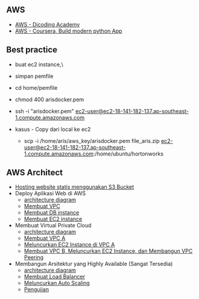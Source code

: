 ## AWS
- [AWS - Dicoding Academy](https://github.com/ArisOther/aws-dicoding)
- [AWS - Coursera, Build modern python App](https://github.com/ArisOther/deploy/blob/main/aws_coursera_pythonApp.md)

## Best practice
- buat ec2 instance,\
- simpan pemfile
- cd home/pemfile
- chmod 400 arisdocker.pem
- ssh -i "arisdocker.pem" ec2-user@ec2-18-141-182-137.ap-southeast-1.compute.amazonaws.com

- kasus - Copy dari local ke ec2
  - scp -i /home/aris/aws_key/arisdocker.pem file_aris.zip ec2-user@ec2-18-141-182-137.ap-southeast-1.compute.amazonaws.com:/home/ubuntu/hortonworks
 
## AWS Architect
- [Hosting website statis menggunakan S3 Bucket](https://www.dicoding.com/academies/266/tutorials/13472)
- Deploy Aplikasi Web di AWS
  - [architecture diagram](https://www.dicoding.com/academies/266/tutorials/13537)
  - [Membuat VPC](https://www.dicoding.com/academies/266/tutorials/13542)
  - [Membuat DB instance](https://www.dicoding.com/academies/266/tutorials/13547)
  - [Membuat EC2 instance](https://www.dicoding.com/academies/266/tutorials/13552)
- Membuat Virtual Private Cloud
  - [architecture diagram](https://www.dicoding.com/academies/266/tutorials/13592)
  - [Membuat VPC A](https://www.dicoding.com/academies/266/tutorials/16428)
  - [Meluncurkan EC2 Instance di VPC A](https://www.dicoding.com/academies/266/tutorials/16430)
  - [Membuat VPC B, Meluncurkan EC2 Instance, dan Membangun VPC Peering](https://www.dicoding.com/academies/266/tutorials/16455)
- Membangun Arsitektur yang Highly Available (Sangat Tersedia)
  - [architecture diagram](https://www.dicoding.com/academies/266/tutorials/13668)
  - [Membuat Load Balancer](https://www.dicoding.com/academies/266/tutorials/16435)
  - [Meluncurkan Auto Scaling](https://www.dicoding.com/academies/266/tutorials/16440)
  - [Pengujian](https://www.dicoding.com/academies/266/tutorials/16445)
